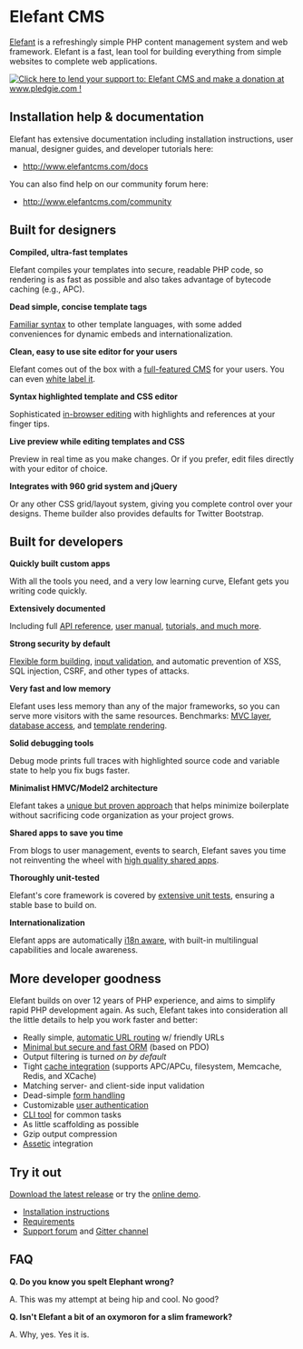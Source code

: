 # Elefant CMS

[Elefant](https://www.elefantcms.com/) is a refreshingly simple PHP content management
system and web framework. Elefant is a fast, lean tool for building everything from
simple websites to complete web applications.

<a href='http://www.pledgie.com/campaigns/16594'><img alt='Click here to lend your support to: Elefant CMS and make a donation at www.pledgie.com !' src='http://www.pledgie.com/campaigns/16594.png?skin_name=chrome' border='0' /></a>

## Installation help & documentation

Elefant has extensive documentation including installation instructions, user manual,
designer guides, and developer tutorials here:

* http://www.elefantcms.com/docs

You can also find help on our community forum here:

* http://www.elefantcms.com/community

## Built for designers

**Compiled, ultra-fast templates**

Elefant compiles your templates into secure, readable PHP code, so rendering is as fast as
possible and also takes advantage of bytecode caching (e.g., APC).

**Dead simple, concise template tags**

[Familiar syntax](https://www.elefantcms.com/docs/2.0/designers/template-language) to other template
languages, with some added conveniences for dynamic embeds and internationalization.

**Clean, easy to use site editor for your users**

Elefant comes out of the box with a [full-featured CMS](https://www.elefantcms.com/docs/2.0/user-manual)
for your users. You can even [white label it](https://www.elefantcms.com/docs/2.0/designers/white-labelling-the-cms).

**Syntax highlighted template and CSS editor**

Sophisticated [in-browser editing](https://www.elefantcms.com/docs/2.0/designers)
with highlights and references at your finger tips.

**Live preview while editing templates and CSS**

Preview in real time as you make changes. Or if you prefer, edit files directly with
your editor of choice.

**Integrates with 960 grid system and jQuery**

Or any other CSS grid/layout system, giving you complete control over your designs. Theme builder also provides defaults for Twitter Bootstrap.

## Built for developers

**Quickly built custom apps**

With all the tools you need, and a very low learning curve, Elefant gets you writing
code quickly.

**Extensively documented**

Including full [API reference](https://www.elefantcms.com/visor),
[user manual](https://www.elefantcms.com/docs/2.0/user-manual),
[tutorials, and much more](https://www.elefantcms.com/docs/2.0/developers).

**Strong security by default**

[Flexible form building](https://www.elefantcms.com/docs/2.0/developers/form-handling),
[input validation](https://www.elefantcms.com/docs/2.0/developers/input-validation),
and automatic prevention of XSS, SQL injection, CSRF, and other types of attacks.

**Very fast and low memory**

Elefant uses less memory than any of the major frameworks, so you can serve more visitors with the same resources.
Benchmarks: [MVC layer](https://github.com/jbroadway/phpmark-elefant/blob/master/php-framework-benchmark-results.md),
[database access](https://github.com/jbroadway/php-dbal-bench), and [template rendering](https://github.com/jbroadway/template-bench).

**Solid debugging tools**

Debug mode prints full traces with highlighted source code and variable state to
help you fix bugs faster.

**Minimalist HMVC/Model2 architecture**

Elefant takes a [unique but proven approach](https://www.elefantcms.com/docs/2.0/developers/request-response-cycle)
that helps minimize boilerplate without sacrificing code organization as your project grows.

**Shared apps to save you time**

From blogs to user management, events to search, Elefant saves you time not reinventing
the wheel with [high quality shared apps](https://www.elefantcms.com/listings).

**Thoroughly unit-tested**

Elefant's core framework is covered by
[extensive unit tests](https://github.com/jbroadway/elefant/tree/master/tests),
ensuring a stable base to build on.

**Internationalization**

Elefant apps are automatically [i18n aware](https://www.elefantcms.com/docs/2.0/administration/multilingual-setup),
with built-in multilingual capabilities and locale awareness.

## More developer goodness

Elefant builds on over 12 years of PHP experience, and aims to simplify rapid PHP
development again. As such, Elefant takes into consideration all the little details
to help you work faster and better:

* Really simple, [automatic URL routing](https://www.elefantcms.com/docs/2.0/developers/mapping-your-routes) w/ friendly URLs
* [Minimal but secure and fast ORM](https://www.elefantcms.com/docs/2.0/developers/modelling-your-data) (based on PDO)
* Output filtering is turned *on by default*
* Tight [cache integration](https://www.elefantcms.com/docs/2.0/developers/caching) (supports APC/APCu, filesystem, Memcache, Redis, and XCache)
* Matching server- and client-side input validation
* Dead-simple [form handling](https://www.elefantcms.com/docs/2.0/developers/form-handling)
* Customizable [user authentication](https://www.elefantcms.com/docs/2.0/developers/users-and-access-control)
* [CLI tool](https://www.elefantcms.com/docs/2.0/developers/writing-command-line-scripts) for common tasks
* As little scaffolding as possible
* Gzip output compression
* [Assetic](https://github.com/jbroadway/assetic) integration

## Try it out

[Download the latest release](http://www.elefantcms.com/download) or try the
[online demo](http://www.elefantcms.com/demo).

* [Installation instructions](https://www.elefantcms.com/docs/2.0/getting-started)
* [Requirements](https://www.elefantcms.com/docs/2.0/getting-started/requirements)
* [Support forum](http://www.elefantcms.com/community) and [Gitter channel](https://gitter.im/jbroadway/elefant)

## FAQ

**Q. Do you know you spelt Elephant wrong?**

A. This was my attempt at being hip and cool. No good?

**Q. Isn't Elefant a bit of an oxymoron for a slim framework?**

A. Why, yes. Yes it is.
